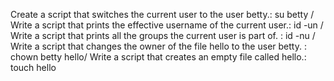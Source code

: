 Create a script that switches the current user to the user betty.: su betty / Write a script that prints the effective username of the current user.: id -un / Write a script that prints all the groups the current user is part of. : id -nu / Write a script that changes the owner of the file hello to the user betty. : chown betty hello/ Write a script that creates an empty file called hello.: touch hello 
